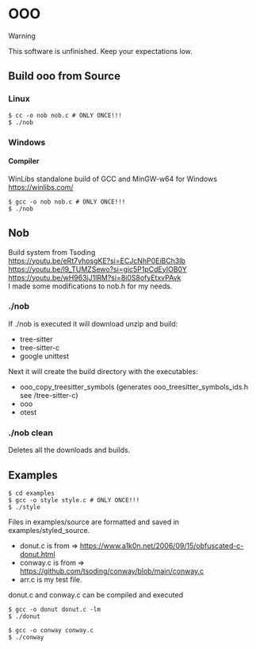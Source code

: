 # OOO

> [!WARNING]
> This software is unfinished. Keep your expectations low.

## Build ooo from Source

### Linux

```console
$ cc -o nob nob.c # ONLY ONCE!!!
$ ./nob
```

### Windows 

#### Compiler
WinLibs standalone build of GCC and MinGW-w64 for Windows\
https://winlibs.com/

```console
$ gcc -o nob nob.c # ONLY ONCE!!!
$ ./nob
```

## Nob
Build system from Tsoding\
https://youtu.be/eRt7vhosgKE?si=ECJcNhP0EiBCh3Ib \
https://youtu.be/l9_TUMZSewo?si=gic5P1pCdEyIOB0Y \
https://youtu.be/wH963jJ1lRM?si=8i0S8ofyEtxvPAvk \
I made some modifications to nob.h for my needs.

### ./nob
If ./nob is executed it will download unzip and build:
- tree-sitter 
- tree-sitter-c 
- google unittest 

Next it will create the build directory with the executables:
+ ooo_copy_treesitter_symbols (generates ooo_treesitter_symbols_ids.h see /tree-sitter-c)
+ ooo
+ otest

### ./nob clean
Deletes all the downloads and builds.


## Examples

```console
$ cd examples
$ gcc -o style style.c # ONLY ONCE!!!
$ ./style
```

Files in examples/source are formatted and saved in examples/styled_source.
- donut.c is from => https://www.a1k0n.net/2006/09/15/obfuscated-c-donut.html
- conway.c is from => https://github.com/tsoding/conway/blob/main/conway.c
- arr.c is my test file.

donut.c and conway.c can be compiled and executed
```console
$ gcc -o donut donut.c -lm
$ ./donut
```
```console
$ gcc -o conway conway.c
$ ./conway
```




